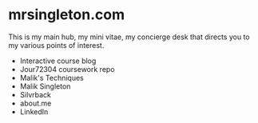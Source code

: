 # mrsingleton.com
This is my main hub, my mini vitae, my concierge desk that directs you to my various points of interest.

- Interactive course blog
- Jour72304 coursework repo
- Malik's Techniques
- Malik Singleton
- Silvrback
- about.me
- LinkedIn
